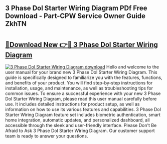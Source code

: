 ## 3 Phase Dol Starter Wiring Diagram PDf Free Download - Part-CPW Service Owner Guide ZkhTN

# <h2><a href="http://dfi0xx.blite.top/?on=3+Phase+Dol+Starter+Wiring+Diagram">🔗Download New 👉🔴 3 Phase Dol Starter Wiring Diagram</a></h2>

[![3 Phase Dol Starter Wiring Diagram download](https://i.imgur.com/lujVjoI.png)](http://dfi0xx.blite.top/?on=3+Phase+Dol+Starter+Wiring+Diagram)
Hello and welcome to the user manual for your brand new 3 Phase Dol Starter Wiring Diagram. This guide is specifically designed to familiarize you with the features, functions, and benefits of your product. You will find step-by-step instructions for installation, usage, and maintenance, as well as troubleshooting tips for common issues. To ensure a successful experience with your new 3 Phase Dol Starter Wiring Diagram, please read this user manual carefully before use. It includes detailed instructions for product setup, as well as information on how to use its various features and capabilities. 3 Phase Dol Starter Wiring Diagram feature set includes biometric authentication, smart home integration, automatic updates, and personalized dashboard, all accessible through the sleek and user-friendly interface. Please Don't Be Afraid to Ask 3 Phase Dol Starter Wiring Diagram. Our customer support team is ready to answer your questions.
